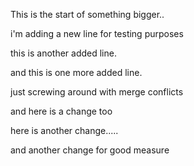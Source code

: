 This is the start of something bigger..

i'm adding a new line for testing purposes

this is another added line.

and this is one more added line.

just screwing around with merge conflicts

and here is a  change too

here is another change.....

and another change for good measure